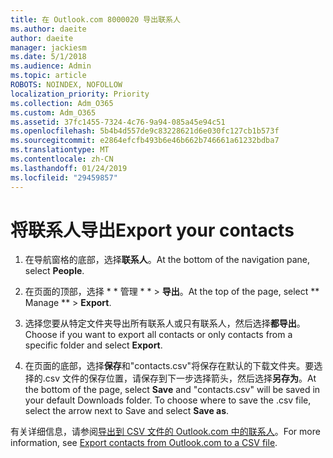 ```yaml
---
title: 在 Outlook.com 8000020 导出联系人
ms.author: daeite
author: daeite
manager: jackiesm
ms.date: 5/1/2018
ms.audience: Admin
ms.topic: article
ROBOTS: NOINDEX, NOFOLLOW
localization_priority: Priority
ms.collection: Adm_O365
ms.custom: Adm_O365
ms.assetid: 37fc1455-7324-4c76-9a94-085a45e94c51
ms.openlocfilehash: 5b4b4d557de9c83228621d6e030fc127cb1b573f
ms.sourcegitcommit: e2864efcfb493b6e46b662b746661a61232bdba7
ms.translationtype: MT
ms.contentlocale: zh-CN
ms.lasthandoff: 01/24/2019
ms.locfileid: "29459857"
---
```

# <a name="export-your-contacts"></a><span data-ttu-id="8eb9d-102">将联系人导出</span><span class="sxs-lookup"><span data-stu-id="8eb9d-102">Export your contacts</span></span>

1. <span data-ttu-id="8eb9d-103">在导航窗格的底部，选择**联系人**。</span><span class="sxs-lookup"><span data-stu-id="8eb9d-103">At the bottom of the navigation pane, select **People**.</span></span>
    
2. <span data-ttu-id="8eb9d-104">在页面的顶部，选择 \* \* 管理 \* \* \> **导出**。</span><span class="sxs-lookup"><span data-stu-id="8eb9d-104">At the top of the page, select \*\* Manage \*\* \> **Export**.</span></span>
    
3. <span data-ttu-id="8eb9d-105">选择您要从特定文件夹导出所有联系人或只有联系人，然后选择**都导出**。</span><span class="sxs-lookup"><span data-stu-id="8eb9d-105">Choose if you want to export all contacts or only contacts from a specific folder and select **Export**.</span></span> 
    
4. <span data-ttu-id="8eb9d-p101">在页面的底部，选择**保存**和"contacts.csv"将保存在默认的下载文件夹。要选择的.csv 文件的保存位置，请保存到下一步选择箭头，然后选择**另存为**。</span><span class="sxs-lookup"><span data-stu-id="8eb9d-p101">At the bottom of the page, select **Save** and "contacts.csv" will be saved in your default Downloads folder. To choose where to save the .csv file, select the arrow next to Save and select **Save as**.</span></span> 
    
<span data-ttu-id="8eb9d-108">有关详细信息，请参阅[导出到 CSV 文件的 Outlook.com 中的联系人](https://go.microsoft.com/fwlink/p/?linkid=873137)。</span><span class="sxs-lookup"><span data-stu-id="8eb9d-108">For more information, see [Export contacts from Outlook.com to a CSV file](https://go.microsoft.com/fwlink/p/?linkid=873137).</span></span>
  


